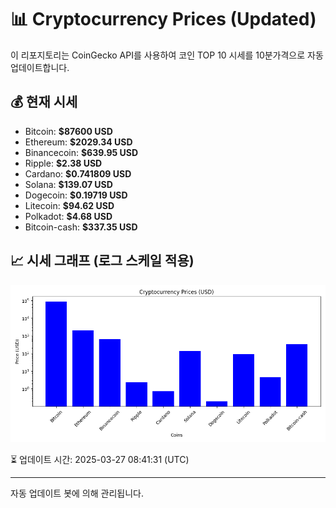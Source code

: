 
# 📊 Cryptocurrency Prices (Updated)

이 리포지토리는 CoinGecko API를 사용하여 코인 TOP 10 시세를 10분가격으로 자동 업데이트합니다.

## 💰 현재 시세
- Bitcoin: **$87600 USD**
- Ethereum: **$2029.34 USD**
- Binancecoin: **$639.95 USD**
- Ripple: **$2.38 USD**
- Cardano: **$0.741809 USD**
- Solana: **$139.07 USD**
- Dogecoin: **$0.19719 USD**
- Litecoin: **$94.62 USD**
- Polkadot: **$4.68 USD**
- Bitcoin-cash: **$337.35 USD**

## 📈 시세 그래프 (로그 스케일 적용)
![Crypto Prices](crypto_prices.png)

⏳ 업데이트 시간: 2025-03-27 08:41:31 (UTC)

---
자동 업데이트 봇에 의해 관리됩니다.
